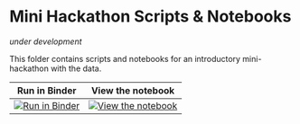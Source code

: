 # Mini Hackathon Scripts \& Notebooks

*under development*  

This folder contains scripts and notebooks for an introductory mini-hackathon with the data.


| Run in Binder | View the notebook |
| ------------- | ----------------- |
| [![Run in Binder](https://mybinder.org/badge_logo.svg)](https://mybinder.org/v2/gh/colleenjg/OpenScope_CA_Analysis/allen?labpath=minihack/mini_hackathon.ipynb) | [![View the notebook](https://img.shields.io/badge/render-nbviewer-orange.svg)](https://nbviewer.jupyter.org/github/colleenjg/OpenScope_CA_Analysis/blob/allen/minihack/mini_hackathon.ipynb?flush_cache=true) 


